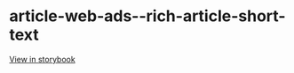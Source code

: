 # article-web-ads--rich-article-short-text

[View in storybook](https://raw.githack.com/Independent-Digital-News-and-Media-Ltd/indy-pwamp-sb/PR-1968-sb/index.html?path=/story/article-web-ads--rich-article-short-text)
